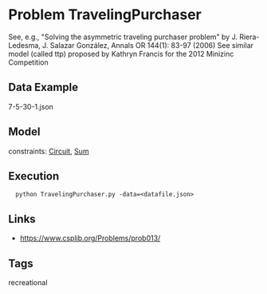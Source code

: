# Problem TravelingPurchaser

See, e.g., "Solving the asymmetric traveling purchaser problem" by J. Riera-Ledesma, J. Salazar González, Annals OR 144(1): 83-97 (2006)
See similar model (called ttp) proposed by Kathryn Francis for the 2012 Minizinc Competition

## Data Example
  7-5-30-1.json

## Model
  constraints: [Circuit](http://pycsp.org/documentation/constraints/Circuit), [Sum](http://pycsp.org/documentation/constraints/Sum)

## Execution
```
  python TravelingPurchaser.py -data=<datafile.json>
```

## Links
  - https://www.csplib.org/Problems/prob013/

## Tags
  recreational
